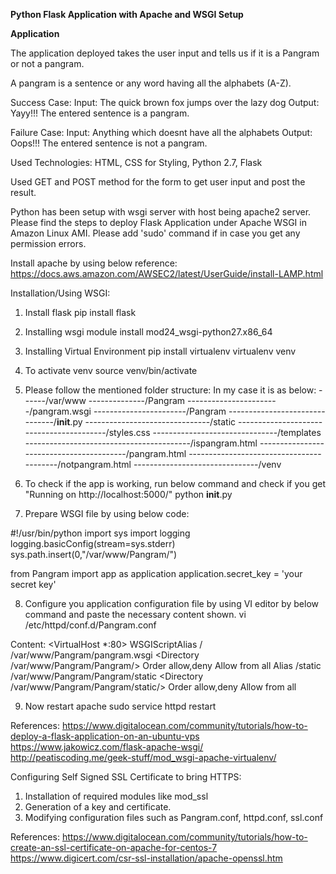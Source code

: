 **Python Flask Application with Apache and WSGI Setup**  

**Application**  

The application deployed takes the user input and tells us if it is a Pangram or not a pangram.

A pangram is a sentence or any word having all the alphabets (A-Z).

Success Case:
Input: The quick brown fox jumps over the lazy dog
Output: Yayy!!! The entered sentence is a pangram.

Failure Case:
Input: Anything which doesnt have all the alphabets
Output: Oops!!! The entered sentence is not a pangram.

Used Technologies: HTML, CSS for Styling, Python 2.7, Flask

Used GET and POST method for the form to get user input and post the result.

Python has been setup with wsgi server with host being apache2 server. Please find the steps to deploy Flask Application under Apache WSGI in Amazon Linux AMI. Please add 'sudo' command if in case you get any permission errors.

Install apache by using below reference:
https://docs.aws.amazon.com/AWSEC2/latest/UserGuide/install-LAMP.html

Installation/Using WSGI:

1. Install flask
pip install flask

2. Installing wsgi module
install mod24_wsgi-python27.x86_64

3. Installing Virtual Environment
pip install virtualenv 
virtualenv venv

4. To activate venv
source venv/bin/activate 

5. Please follow the mentioned folder structure: In my case it is as below:
------/var/www
--------------/Pangram
-----------------------/pangram.wsgi
-----------------------/Pangram
-------------------------------/__init__.py
-------------------------------/static
-----------------------------------------/styles.css
-------------------------------/templates
-----------------------------------------/ispangram.html
-----------------------------------------/pangram.html
-----------------------------------------/notpangram.html
-------------------------------/venv

6. To check if the app is working, run below command and check if you get "Running on http://localhost:5000/"
python __init__.py 

7. Prepare WSGI file by using below code:

#!/usr/bin/python
import sys
import logging
logging.basicConfig(stream=sys.stderr)
sys.path.insert(0,"/var/www/Pangram/")

from Pangram import app as application
application.secret_key = 'your secret key'

8. Configure you application configuration file by using VI editor by below command and paste the necessary content shown.
vi /etc/httpd/conf.d/Pangram.conf

Content:
<VirtualHost *:80>
    WSGIScriptAlias / /var/www/Pangram/pangram.wsgi
    <Directory /var/www/Pangram/Pangram/>
        Order allow,deny
        Allow from all
    </Directory>
    Alias /static /var/www/Pangram/Pangram/static
   <Directory /var/www/Pangram/Pangram/static/>
        Order allow,deny
        Allow from all
   </Directory>
</VirtualHost>

9. Now restart apache
sudo service httpd restart

References: 
https://www.digitalocean.com/community/tutorials/how-to-deploy-a-flask-application-on-an-ubuntu-vps
https://www.jakowicz.com/flask-apache-wsgi/
http://peatiscoding.me/geek-stuff/mod_wsgi-apache-virtualenv/


Configuring Self Signed SSL Certificate to bring HTTPS: 
1. Installation of required modules like mod_ssl
2. Generation of a key and certificate.
3. Modifying configuration files such as Pangram.conf, httpd.conf, ssl.conf

References: 
https://www.digitalocean.com/community/tutorials/how-to-create-an-ssl-certificate-on-apache-for-centos-7
https://www.digicert.com/csr-ssl-installation/apache-openssl.htm
